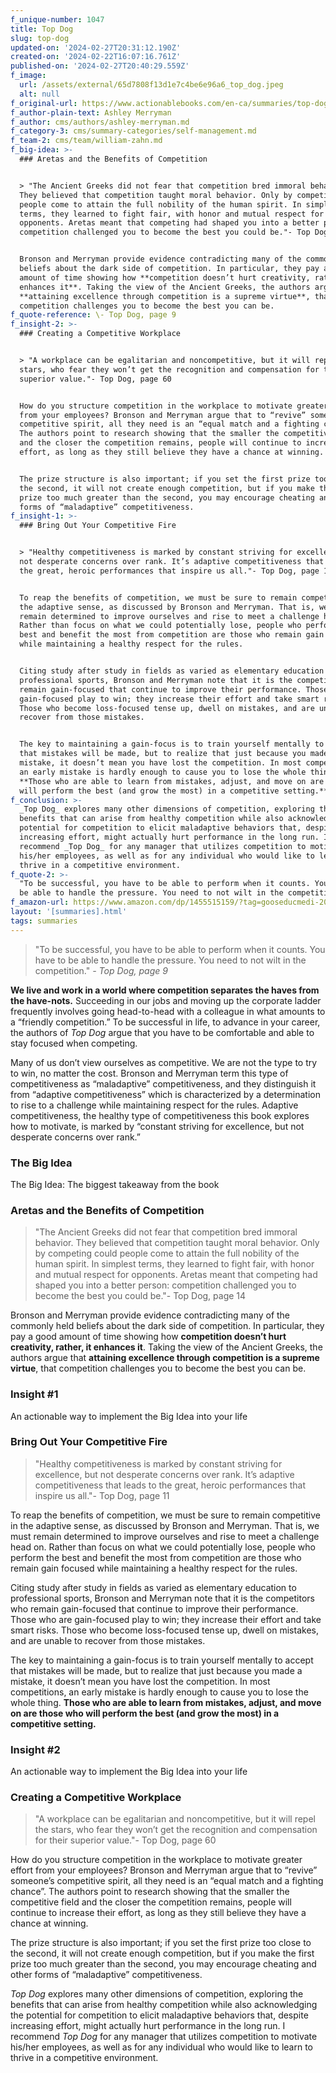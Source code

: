 ```yaml
---
f_unique-number: 1047
title: Top Dog
slug: top-dog
updated-on: '2024-02-27T20:31:12.190Z'
created-on: '2024-02-22T16:07:16.761Z'
published-on: '2024-02-27T20:40:29.559Z'
f_image:
  url: /assets/external/65d7808f13d1e7c4be6e96a6_top_dog.jpeg
  alt: null
f_original-url: https://www.actionablebooks.com/en-ca/summaries/top-dog/
f_author-plain-text: Ashley Merryman
f_author: cms/authors/ashley-merryman.md
f_category-3: cms/summary-categories/self-management.md
f_team-2: cms/team/william-zahn.md
f_big-idea: >-
  ### Aretas and the Benefits of Competition


  > "The Ancient Greeks did not fear that competition bred immoral behavior.
  They believed that competition taught moral behavior. Only by competing could
  people come to attain the full nobility of the human spirit. In simplest
  terms, they learned to fight fair, with honor and mutual respect for
  opponents. Aretas meant that competing had shaped you into a better person:
  competition challenged you to become the best you could be."- Top Dog, page 14


  Bronson and Merryman provide evidence contradicting many of the commonly held
  beliefs about the dark side of competition. In particular, they pay a good
  amount of time showing how **competition doesn’t hurt creativity, rather, it
  enhances it**. Taking the view of the Ancient Greeks, the authors argue that
  **attaining excellence through competition is a supreme virtue**, that
  competition challenges you to become the best you can be.
f_quote-reference: \- Top Dog, page 9
f_insight-2: >-
  ### Creating a Competitive Workplace


  > "A workplace can be egalitarian and noncompetitive, but it will repel the
  stars, who fear they won’t get the recognition and compensation for their
  superior value."- Top Dog, page 60


  How do you structure competition in the workplace to motivate greater effort
  from your employees? Bronson and Merryman argue that to “revive” someone’s
  competitive spirit, all they need is an “equal match and a fighting chance”.
  The authors point to research showing that the smaller the competitive field
  and the closer the competition remains, people will continue to increase their
  effort, as long as they still believe they have a chance at winning.


  The prize structure is also important; if you set the first prize too close to
  the second, it will not create enough competition, but if you make the first
  prize too much greater than the second, you may encourage cheating and other
  forms of “maladaptive” competitiveness.
f_insight-1: >-
  ### Bring Out Your Competitive Fire


  > "Healthy competitiveness is marked by constant striving for excellence, but
  not desperate concerns over rank. It’s adaptive competitiveness that leads to
  the great, heroic performances that inspire us all."- Top Dog, page 11


  To reap the benefits of competition, we must be sure to remain competitive in
  the adaptive sense, as discussed by Bronson and Merryman. That is, we must
  remain determined to improve ourselves and rise to meet a challenge head on.
  Rather than focus on what we could potentially lose, people who perform the
  best and benefit the most from competition are those who remain gain focused
  while maintaining a healthy respect for the rules.


  Citing study after study in fields as varied as elementary education to
  professional sports, Bronson and Merryman note that it is the competitors who
  remain gain-focused that continue to improve their performance. Those who are
  gain-focused play to win; they increase their effort and take smart risks.
  Those who become loss-focused tense up, dwell on mistakes, and are unable to
  recover from those mistakes.


  The key to maintaining a gain-focus is to train yourself mentally to accept
  that mistakes will be made, but to realize that just because you made a
  mistake, it doesn’t mean you have lost the competition. In most competitions,
  an early mistake is hardly enough to cause you to lose the whole thing.
  **Those who are able to learn from mistakes, adjust, and move on are those who
  will perform the best (and grow the most) in a competitive setting.**
f_conclusion: >-
  _Top Dog_ explores many other dimensions of competition, exploring the
  benefits that can arise from healthy competition while also acknowledging the
  potential for competition to elicit maladaptive behaviors that, despite
  increasing effort, might actually hurt performance in the long run. I
  recommend _Top Dog_ for any manager that utilizes competition to motivate
  his/her employees, as well as for any individual who would like to learn to
  thrive in a competitive environment.
f_quote-2: >-
  "To be successful, you have to be able to perform when it counts. You have to
  be able to handle the pressure. You need to not wilt in the competition."
f_amazon-url: https://www.amazon.com/dp/1455515159/?tag=gooseducmedi-20
layout: '[summaries].html'
tags: summaries
---
```


> "To be successful, you have to be able to perform when it counts. You have to be able to handle the pressure. You need to not wilt in the competition." _\- Top Dog, page 9_

**We live and work in a world where competition separates the haves from the have-nots.** Succeeding in our jobs and moving up the corporate ladder frequently involves going head-to-head with a colleague in what amounts to a “friendly competition.” To be successful in life, to advance in your career, the authors of _Top Dog_ argue that you have to be comfortable and able to stay focused when competing.

Many of us don’t view ourselves as competitive. We are not the type to try to win, no matter the cost. Bronson and Merryman term this type of competitiveness as “maladaptive” competitiveness, and they distinguish it from “adaptive competitiveness” which is characterized by a determination to rise to a challenge while maintaining respect for the rules. Adaptive competitiveness, the healthy type of competitiveness this book explores how to motivate, is marked by “constant striving for excellence, but not desperate concerns over rank.”

### The Big Idea

The Big Idea: The biggest takeaway from the book

### Aretas and the Benefits of Competition

> "The Ancient Greeks did not fear that competition bred immoral behavior. They believed that competition taught moral behavior. Only by competing could people come to attain the full nobility of the human spirit. In simplest terms, they learned to fight fair, with honor and mutual respect for opponents. Aretas meant that competing had shaped you into a better person: competition challenged you to become the best you could be."- Top Dog, page 14

Bronson and Merryman provide evidence contradicting many of the commonly held beliefs about the dark side of competition. In particular, they pay a good amount of time showing how **competition doesn’t hurt creativity, rather, it enhances it**. Taking the view of the Ancient Greeks, the authors argue that **attaining excellence through competition is a supreme virtue**, that competition challenges you to become the best you can be.

### Insight #1

An actionable way to implement the Big Idea into your life

### Bring Out Your Competitive Fire

> "Healthy competitiveness is marked by constant striving for excellence, but not desperate concerns over rank. It’s adaptive competitiveness that leads to the great, heroic performances that inspire us all."- Top Dog, page 11

To reap the benefits of competition, we must be sure to remain competitive in the adaptive sense, as discussed by Bronson and Merryman. That is, we must remain determined to improve ourselves and rise to meet a challenge head on. Rather than focus on what we could potentially lose, people who perform the best and benefit the most from competition are those who remain gain focused while maintaining a healthy respect for the rules.

Citing study after study in fields as varied as elementary education to professional sports, Bronson and Merryman note that it is the competitors who remain gain-focused that continue to improve their performance. Those who are gain-focused play to win; they increase their effort and take smart risks. Those who become loss-focused tense up, dwell on mistakes, and are unable to recover from those mistakes.

The key to maintaining a gain-focus is to train yourself mentally to accept that mistakes will be made, but to realize that just because you made a mistake, it doesn’t mean you have lost the competition. In most competitions, an early mistake is hardly enough to cause you to lose the whole thing. **Those who are able to learn from mistakes, adjust, and move on are those who will perform the best (and grow the most) in a competitive setting.**

### Insight #2

An actionable way to implement the Big Idea into your life

### Creating a Competitive Workplace

> "A workplace can be egalitarian and noncompetitive, but it will repel the stars, who fear they won’t get the recognition and compensation for their superior value."- Top Dog, page 60

How do you structure competition in the workplace to motivate greater effort from your employees? Bronson and Merryman argue that to “revive” someone’s competitive spirit, all they need is an “equal match and a fighting chance”. The authors point to research showing that the smaller the competitive field and the closer the competition remains, people will continue to increase their effort, as long as they still believe they have a chance at winning.

The prize structure is also important; if you set the first prize too close to the second, it will not create enough competition, but if you make the first prize too much greater than the second, you may encourage cheating and other forms of “maladaptive” competitiveness.

_Top Dog_ explores many other dimensions of competition, exploring the benefits that can arise from healthy competition while also acknowledging the potential for competition to elicit maladaptive behaviors that, despite increasing effort, might actually hurt performance in the long run. I recommend _Top Dog_ for any manager that utilizes competition to motivate his/her employees, as well as for any individual who would like to learn to thrive in a competitive environment.
